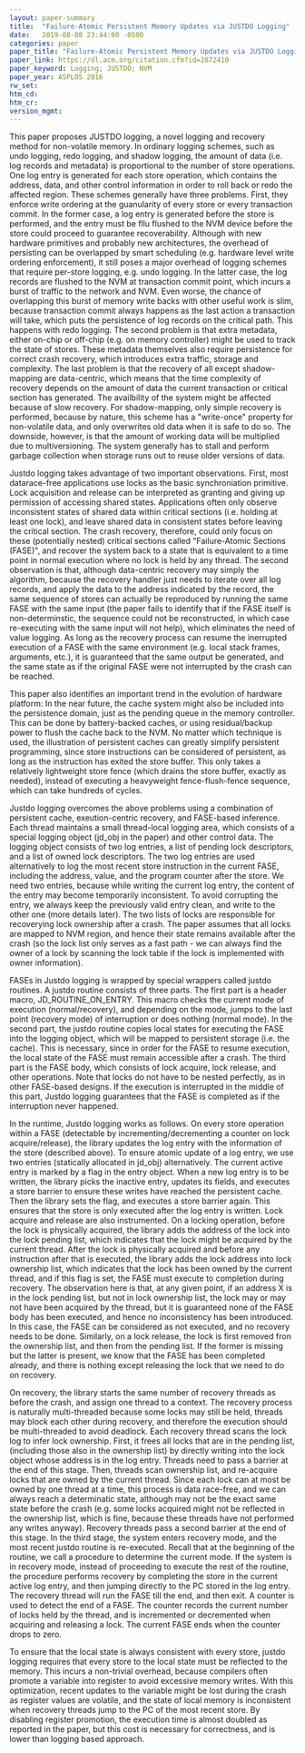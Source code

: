 ```yaml
---
layout: paper-summary
title:  "Failure-Atomic Persistent Memory Updates via JUSTDO Logging"
date:   2019-08-08 23:44:00 -0500
categories: paper
paper_title: "Failure-Atomic Persistent Memory Updates via JUSTDO Logging"
paper_link: https://dl.acm.org/citation.cfm?id=2872410
paper_keyword: Logging; JUSTDO; NVM
paper_year: ASPLOS 2016
rw_set: 
htm_cd: 
htm_cr: 
version_mgmt: 
---
```


This paper proposes JUSTDO logging, a novel logging and recovery method for non-volatile memory. In ordinary logging schemes,
such as undo logging, redo logging, and shadow logging, the amount of data (i.e. log records and metadata) is proportional
to the number of store operations. One log entry is generated for each store operation, which contains the address, data,
and other control information in order to roll back or redo the affected region. These schemes generally have three problems. 
First, they enforce write ordering at the guanularity of every store or every transaction commit. In the former case,
a log entry is generated before the store is performed, and the entry must be fllu flushed to the NVM device before the 
store could proceed to guarantee recoverability. Although with new hardware primitives and probably new architectures, the 
overhead of persisting can be overlapped by smart scheduling (e.g. hardware level write ordering enforcement), it still poses
a major overhead of logging schemes that require per-store logging, e.g. undo logging. In the latter case, the log records are 
flushed to the NVM at transaction commit point, which incurs a burst of traffic to the network and NVM. Even worse, the 
chance of overlapping this burst of memory write backs with other useful work is slim, because transaction commit always 
happens as the last action a transaction will take, which puts the persistence of log records on the critical path. This 
happens with redo logging. The second problem is that extra metadata, either on-chip or off-chip (e.g. on memory controller)
might be used to track the state of stores. These metadata themselves also require persistence for correct crash recovery, 
which introduces extra traffic, storage and complexity. The last problem is that the recovery of all except shadow-mapping 
are data-centric, which means that the time complexity of recovery depends on the amount of data the current transaction
or critical section has generated. The availbility of the system might be affected because of slow recovery. For shadow-mapping,
only simple recovery is performed, because by nature, this scheme has a "write-once" property for non-volatile data, and 
only overwrites old data when it is safe to do so. The downside, however, is that the amount of working data will be multiplied
due to multiversioning. The system generally has to stall and perform garbage collection when storage runs out to reuse
older versions of data.

Justdo logging takes advantage of two important observations. First, most datarace-free applications use locks as the basic 
synchroniation primitive. Lock acquisition and release can be interpreted as granting and giving up permission of accessing
shared states. Applications often only observe inconsistent states of shared data within critical sections (i.e. holding 
at least one lock), and leave shared data in consistent states before leaving the critical section. The crash recovery,
therefore, could only focus on these (potentially nested) critical sections called "Failure-Atomic Sections (FASE)",
and recover the system back to a state that is equivalent to a time point in normal execution where no lock is held by
any thread. The second observation is that, although data-centric recovery may simply the algorithm, because the recovery handler 
just needs to iterate over all log records, and apply the data to the address indicated by the record, the same 
sequence of stores can actually be reproduced by running the same FASE with the same input (the paper fails to identify that
if the FASE itself is non-determinstic, the sequence could not be reconstructed, in which case re-executing with the 
same input will not help), which eliminates the need of value logging. As long as the recovery process can resume the 
inerrupted execution of a FASE with the same environment (e.g. local stack frames, arguments, etc.), it is guaranteed 
that the same output be generated, and the same state as if the original FASE were not interrupted by the crash can be 
reached.

This paper also identifies an important trend in the evolution of hardware platform: In the near future, the cache system 
might also be included into the persistence domain, just as the pending queue in the memory controller. This can be done
by battery-backed caches, or using residual/backup power to flush the cache back to the NVM. No matter which technique 
is used, the illustration of persistent caches can greatly simplify persistent programming, since store instructions can be 
considered of persistent, as long as the instruction has exited the store buffer. This only takes a relatively lightweight 
store fence (which drains the store buffer, exactly as needed), instead of executing a heavyweight fence-flush-fence sequence,
which can take hundreds of cycles. 

Justdo logging overcomes the above problems using a combination of persistent cache, exeution-centric recovery, and 
FASE-based inference. Each thread maintains a small thread-local logging area, which consists of a special logging 
object (jd_obj in the paper) and other control data. The logging object consists of two log entries, a list of pending lock
descriptors, and a list of owned lock descriptors. The two log entries are used alternatively to log the most recent store
instruction in the current FASE, including the address, value, and the program counter after the store. We need two entries, 
because while writing the current log entry, the content of the entry may become temporarily inconsistent. To avoid corrupting 
the entry, we always keep the previously valid entry clean, and write to the other one (more details later). The two lists of 
locks are responsible for recoverying lock ownership after a crash. The paper assumes that all locks are mapped to NVM region,
and hence their state remains available after the crash (so the lock list only serves as a fast path - we can always find 
the owner of a lock by scanning the lock table if the lock is implemented with owner information). 

FASEs in Justdo logging is wrapped by special wrappers called justdo routines. A justdo routine consists of three parts.
The first part is a header macro, JD_ROUTINE_ON_ENTRY. This macro checks the current mode of execution (normal/recovery),
and depending on the mode, jumps to the last point (recovery mode) of interruption or does nothing (normal mode). In
the second part, the justdo routine copies local states for executing the FASE into the logging object, which will be 
mapped to persistent storage (i.e. the cache). This is necessary, since in order for the FASE to resume execution, the 
local state of the FASE must remain accessible after a crash. The third part is the FASE body, which consists of lock
acquire, lock release, and other operations. Note that locks do not have to be nested perfectly, as in other FASE-based
designs. If the execution is interrupted in the middle of this part, Justdo logging guarantees that the FASE is completed
as if the interruption never happened.

In the runtime, Justdo logging works as follows. On every store operation within a FASE (detectable by incrementing/decrementing 
a counter on lock acquire/release), the library updates the log entry with the information of the store (described above).
To ensure atomic update of a log entry, we use two entries (statically allocated in jd_obj) alternatively. The current active 
entry is marked by a flag in the entry object. When a new log entry is to be written, the library picks the inactive entry,
updates its fields, and executes a store barrier to ensure these writes have reached the persistent cache. Then the library
sets the flag, and executes a store barrier again. This ensures that the store is only executed after the log entry is written.
Lock acquire and release are also instrumented. On a locking operation, before the lock is physically acquired, the library
adds the address of the lock into the lock pending list, which indicates that the lock might be acquired by the current thread.
After the lock is physically acquired and before any instruction after that is executed, the library adds the lock address
into lock ownership list, which indicates that the lock has been owned by the current thread, and if this flag is set, the
FASE must execute to completion during recovery. The observation here is that, at any given point, if an address X is in the 
lock pending list, but not in lock ownership list, the lock may or may not have been acquired by the thread, but it is guaranteed
none of the FASE body has been executed, and hence no inconsistency has been introduced. In this case, the FASE can be 
considered as not executed, and no recovery needs to be done. Similarly, on a lock release, the lock is first removed 
fron the ownership list, and then from the pending list. If the former is missing but the latter is present, we know that
the FASE has been completed already, and there is nothing except releasing the lock that we need to do on recovery.

On recovery, the library starts the same number of recovery threads as before the crash, and assign one thread to a context. 
The recovery process is naturally multi-threaded because some locks may still be held, threads may block each other during 
recovery, and therefore the execution should be multi-threaded to avoid deadlock.
Each recovery thread scans the lock log to infer lock ownership. First, it frees all locks that are in the 
pending list, (including those also in the ownership list) by directly writing into the lock object whose address is in 
the log entry. Threads need to pass a barrier at the end of this stage. Then, threads scan ownership list, and 
re-acquire locks that are owned by the current thread. Since each lock can at most be owned by one thread at a time,
this process is data race-free, and we can always reach a determinatic state, although may not be the exact same state before 
the crash (e.g. some locks acquired might not be reflected in the ownership list, which is fine, because these threads 
have not performed any writes anyway). Recovery threads pass a second barrier at the end of this stage.
In the third stage, the system enters recovery mode, and the most recent justdo routine is re-executed. Recall that at the 
beginning of the routine, we call a procedure to determine the current mode. If the system is in recovery mode, instead 
of proceeding to execute the rest of the routine, the procedure performs recovery by completing the store in the 
current active log entry, and then jumping directly to the PC stored in the log entry. The recovery thread will run the 
FASE till the end, and then exit. A counter is used to detect the end of a FASE. The counter records the current number 
of locks held by the thread, and is incremented or decremented when acquiring and releasing a lock. The current FASE ends 
when the counter drops to zero.

To ensure that the local state is always consistent with every store, justdo logging requires that every store to the 
local state must be reflected to the memory. This incurs a non-trivial overhead, because compilers often promote a 
variable into register to avoid excessive memory writes. With this optimization, recent updates to the variable 
might be lost during the crash as register values are volatile, and the state of local memory is inconsistent when recovery 
threads jump to the PC of the most recent store. By disabling register promotion, the execution time is almost doubled
as reported in the paper, but this cost is necessary for correctness, and is lower than logging based approach. 